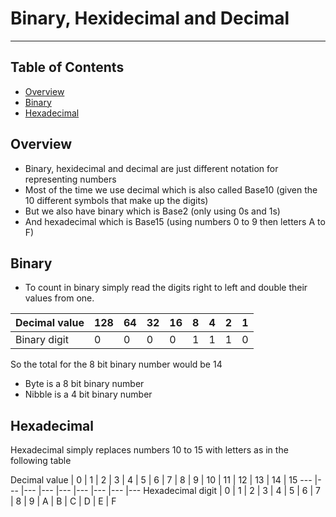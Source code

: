 # Binary, Hexidecimal and Decimal

- - - -

## Table of Contents

* [Overview](https://github.com/Sam-Ballantyne/DevNotes/blob/main/Networks/BinaryHexAndDecimal.md#overview)
* [Binary](https://github.com/Sam-Ballantyne/DevNotes/blob/main/Networks/BinaryHexAndDecimal.md#binary)
* [Hexadecimal](https://github.com/Sam-Ballantyne/DevNotes/blob/main/Networks/BinaryHexAndDecimal.md#hexadecimal)

## Overview

* Binary, hexidecimal and decimal are just different notation for representing numbers
* Most of the time we use decimal which is also called Base10 (given the 10 different symbols that make up the digits)
* But we also have binary which is Base2 (only using 0s and 1s)
* And hexadecimal which is Base15 (using numbers 0 to 9 then letters A to F)

## Binary

* To count in binary simply read the digits right to left and double their values from one.

Decimal value | 128 | 64 | 32 | 16 | 8 | 4 | 2 | 1
 --- |--- |--- |--- |--- |--- |--- |--- |---
Binary digit | 0 | 0 | 0 | 0 | 1 | 1 | 1 | 0

So the total for the 8 bit binary number would be 14

* Byte is a 8 bit binary number
* Nibble is a 4 bit binary number

## Hexadecimal

Hexadecimal simply replaces numbers 10 to 15 with letters as in the following table

Decimal value | 0 | 1 | 2 | 3 | 4 | 5 | 6 | 7 | 8 | 9 | 10 | 11 | 12 | 13 | 14 | 15
 --- |--- |--- |--- |--- |--- |--- |--- |---
Hexadecimal digit | 0 | 1 | 2 | 3 | 4 | 5 | 6 | 7 | 8 | 9 | A | B | C | D | E | F
